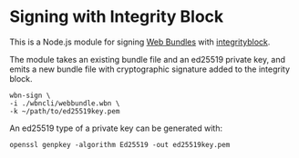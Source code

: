 # Signing with Integrity Block

This is a Node.js module for signing
[Web Bundles](https://wpack-wg.github.io/bundled-responses/draft-ietf-wpack-bundled-responses.html)
with [integrityblock](../../explainers/integrity-signature.md).

The module takes an existing bundle file and an ed25519 private key, and emits a
new bundle file with cryptographic signature added to the integrity block.

```
wbn-sign \
-i ./wbncli/webbundle.wbn \
-k ~/path/to/ed25519key.pem
```

An ed25519 type of a private key can be generated with:

```
openssl genpkey -algorithm Ed25519 -out ed25519key.pem
```
